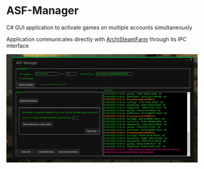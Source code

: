 # ASF-Manager
C# GUI application to activate games on multiple accounts simultaneously

Application communicates directly with [ArchiSteamFarm](https://github.com/JustArchiNET/ArchiSteamFarm) through its IPC interface


![](Screenshots/Gui.png)
